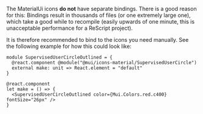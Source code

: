 The MaterialUi icons **do not** have separate bindings. There is a good reason
for this: Bindings result in thousands of files (or one extremely large one),
which take a good while to recompile (easily upwards of one minute, this is
unacceptable performance for a ReScript project).

It is therefore recommended to bind to the icons you need manually. See the
following example for how this could look like:

```rescript
module SupervisedUserCircleOutlined = {
  @react.component @module("@mui/icons-material/SupervisedUserCircle")
  external make: unit => React.element = "default"
}

@react.component
let make = () => {
  <SupervisedUserCircleOutlined color={Mui.Colors.red.c400} fontSize="26px" />
}
```
